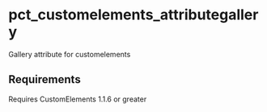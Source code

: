 pct_customelements_attributegallery
===================================

Gallery attribute for customelements

Requirements
---

Requires CustomElements 1.1.6 or greater
